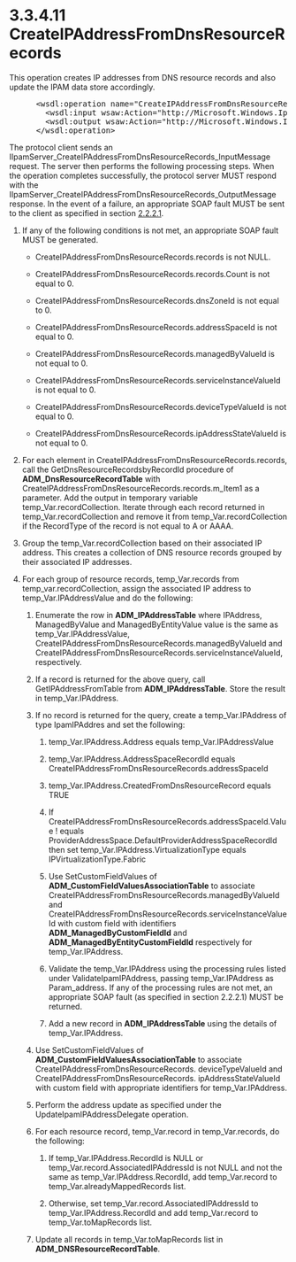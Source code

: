 <html dir="LTR" xmlns:mshelp="http://msdn.microsoft.com/mshelp" xmlns:ddue="http://ddue.schemas.microsoft.com/authoring/2003/5" xmlns:xlink="http://www.w3.org/1999/xlink" xmlns:tool="http://www.microsoft.com/tooltip">
 <body>
 <div id="header">
 <h1 class="heading">3.3.4.11 CreateIPAddressFromDnsResourceRecords</h1>
 </div>
 <div id="mainSection">
 <div id="mainBody">
 <div id="allHistory" class="saveHistory"></div>
 <div id="sectionSection0" class="section" name="collapseableSection">
 

<p>This operation creates IP addresses from DNS resource
records and also update the IPAM data store accordingly.</p>

<dl>
<dd>
<div><pre> &lt;wsdl:operation name=&quot;CreateIPAddressFromDnsResourceRecords&quot;&gt;
   &lt;wsdl:input wsaw:Action=&quot;http://Microsoft.Windows.Ipam/IIpamServer/CreateIPAddressFromDnsResourceRecords&quot; message=&quot;ipam:IIpamServer_CreateIPAddressFromDnsResourceRecords_InputMessage&quot; /&gt;
   &lt;wsdl:output wsaw:Action=&quot;http://Microsoft.Windows.Ipam/IIpamServer/CreateIPAddressFromDnsResourceRecordsResponse&quot; message=&quot;ipam:IIpamServer_CreateIPAddressFromDnsResourceRecords_OutputMessage&quot; /&gt;
 &lt;/wsdl:operation&gt;
</pre></div>
</dd></dl>

<p>The protocol client sends an
IIpamServer_CreateIPAddressFromDnsResourceRecords_InputMessage request. The
server then performs the following processing steps. When the operation
completes successfully, the protocol server MUST respond with the
IIpamServer_CreateIPAddressFromDnsResourceRecords_OutputMessage response. In
the event of a failure, an appropriate SOAP fault MUST be sent to the client as
specified in section <a href="a90ad88d-2468-4ac1-bbb9-8f921d15bbc8.md">2.2.2.1</a>.</p>

<ol><li><p><span> </span>If any of the
following conditions is not met, an appropriate SOAP fault MUST be generated.</p>

<ul><li><p><span><span> </span></span>CreateIPAddressFromDnsResourceRecords.records
is not NULL.</p>

</li><li><p><span><span> </span></span>CreateIPAddressFromDnsResourceRecords.records.Count
is not equal to 0.</p>

</li><li><p><span><span> </span></span>CreateIPAddressFromDnsResourceRecords.dnsZoneId
is not equal to 0.</p>

</li><li><p><span><span> </span></span>CreateIPAddressFromDnsResourceRecords.addressSpaceId
is not equal to 0.</p>

</li><li><p><span><span> </span></span>CreateIPAddressFromDnsResourceRecords.managedByValueId
is not equal to 0.</p>

</li><li><p><span><span> </span></span>CreateIPAddressFromDnsResourceRecords.serviceInstanceValueId
is not equal to 0.</p>

</li><li><p><span><span> </span></span>CreateIPAddressFromDnsResourceRecords.deviceTypeValueId
is not equal to 0.</p>

</li><li><p><span><span> </span></span>CreateIPAddressFromDnsResourceRecords.ipAddressStateValueId
is not equal to 0.</p>

</li></ul></li><li><p><span> </span>For each element
in CreateIPAddressFromDnsResourceRecords.records, call the
GetDnsResourceRecordsbyRecordId procedure of <b>ADM_DnsResourceRecordTable</b>
with CreateIPAddressFromDnsResourceRecords.records.m_Item1 as a parameter. Add
the output in temporary variable temp_Var.recordCollection. Iterate through
each record returned in temp_Var.recordCollection and remove it from
temp_Var.recordCollection if the RecordType of the record is not equal to A or
AAAA.</p>

</li><li><p><span> </span>Group the
temp_Var.recordCollection based on their associated IP address. This creates a
collection of DNS resource records grouped by their associated IP addresses.</p>

</li><li><p><span> </span>For each group
of resource records, temp_Var.records from temp_var.recordCollection, assign
the associated IP address to temp_Var.IPAddressValue and do the following:</p>

<ol><li><p><span> 
</span>Enumerate the row in <b>ADM_IPAddressTable</b> where IPAddress,
ManagedByValue and ManagedByEntityValue value is the same as
temp_Var.IPAddressValue, CreateIPAddressFromDnsResourceRecords.managedByValueId
and CreateIPAddressFromDnsResourceRecords.serviceInstanceValueId, respectively.</p>

</li><li><p><span> 
</span>If a record is returned for the above query, call GetIPAddressFromTable
from <b>ADM_IPAddressTable</b>. Store the result in temp_Var.IPAddress.</p>

</li><li><p><span> 
</span>If no record is returned for the query, create a temp_Var.IPAddress of
type IpamIPAddres and set the following:</p>

<ol><li><p><span> </span>temp_Var.IPAddress.Address
equals temp_Var.IPAddressValue</p>

</li><li><p><span> </span>temp_Var.IPAddress.AddressSpaceRecordId
equals CreateIPAddressFromDnsResourceRecords.addressSpaceId</p>

</li><li><p><span> </span>temp_Var.IPAddress.CreatedFromDnsResourceRecord
equals TRUE</p>

</li><li><p><span> </span>If
CreateIPAddressFromDnsResourceRecords.addressSpaceId.Value ! equals
ProviderAddressSpace.DefaultProviderAddressSpaceRecordId then set
temp_Var.IPAddress.VirtualizationType equals IPVirtualizationType.Fabric</p>

</li><li><p><span> </span>Use
SetCustomFieldValues of <b>ADM_CustomFieldValuesAssociationTable</b> to
associate CreateIPAddressFromDnsResourceRecords.managedByValueId and
CreateIPAddressFromDnsResourceRecords.serviceInstanceValueId with custom field
with identifiers <b>ADM_ManagedByCustomFieldId</b> and <b>ADM_ManagedByEntityCustomFieldId</b>
respectively for temp_Var.IPAddress.</p>

</li><li><p><span> </span>Validate the
temp_Var.IPAddress using the processing rules listed under
ValidateIpamIPAddress, passing temp_Var.IPAddress as Param_address. If any of
the processing rules are not met, an appropriate SOAP fault (as specified in
section 2.2.2.1) MUST be returned.</p>

</li><li><p><span> </span>Add a new record
in <b>ADM_IPAddressTable</b> using the details of temp_Var.IPAddress.</p>

</li></ol></li><li><p><span> 
</span>Use SetCustomFieldValues of <b>ADM_CustomFieldValuesAssociationTable</b>
to associate CreateIPAddressFromDnsResourceRecords. deviceTypeValueId and
CreateIPAddressFromDnsResourceRecords. ipAddressStateValueId with custom field
with appropriate identifiers for temp_Var.IPAddress.</p>

</li><li><p><span> 
</span>Perform the address update as specified under the
UpdateIpamIPAddressDelegate operation.</p>

</li><li><p><span> 
</span>For each resource record, temp_Var.record in temp_Var.records, do the
following:</p>

<ol><li><p><span> </span>If
temp_Var.IPAddress.RecordId is NULL or temp_Var.record.AssociatedIPAddressId is
not NULL and not the same as temp_Var.IPAddress.RecordId, add temp_Var.record
to temp_Var.alreadyMappedRecords list.</p>

</li><li><p><span> </span>Otherwise, set
temp_Var.record.AssociatedIPAddressId to temp_Var.IPAddress.RecordId and add
temp_Var.record to temp_Var.toMapRecords list.</p>

</li></ol></li><li><p><span> 
</span>Update all records in temp_Var.toMapRecords list in <b>ADM_DNSResourceRecordTable</b>.</p>

</li></ol></li></ol>
 </div>
 </div>
 </div>
 </body>
</html>